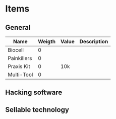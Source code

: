 # Items

## General

| Name        | Weigth | Value | Description |
| ----------- | ------ | ----- | ----------- |
| Biocell     | 0      |       |             |
| Painkillers | 0      |       |             |
| Praxis Kit  | 0      | 10k   |             |
| Multi-Tool  | 0      |       |             |

## Hacking software

## Sellable technology
